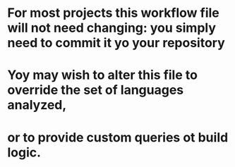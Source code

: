 # For most projects this workflow file will not need changing: you simply need to commit it yo your repository
#
# Yoy may wish to alter this file to override the set of languages analyzed,
# or to provide custom queries ot build logic.
#
#